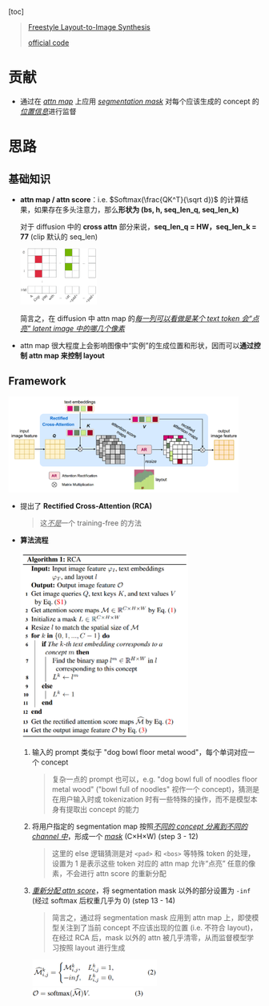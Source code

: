 [toc]

> [Freestyle Layout-to-Image Synthesis](https://arxiv.org/abs/2303.14412)
>
> [official code](http://github.com/essunny310/FreestyleNet)

# 贡献

- 通过在 <u>*attn map*</u> 上应用 <u>*segmentation mask*</u> 对每个应该生成的 concept 的<u>*位置信息*</u>进行监督





# 思路

## 基础知识

- **attn map / attn score**：i.e. $Softmax(\frac{QK^T}{\sqrt d})$ 的计算结果，如果存在多头注意力，那么**形状为 (bs, h, seq_len_q, seq_len_k)**

  对于 diffusion 中的 **cross attn** 部分来说，**seq_len_q = HW，seq_len_k = 77** (clip 默认的 seq_len)

  <img src="assets/2025年4月5日202125.png" alt="2025年4月5日202125" style="zoom: 15%;" />

  简言之，在 diffusion 中 attn map 的<u>*每一列可以看做是某个 text token 会“点亮” latent image 中的哪几个像素*</u>

- attn map 很大程度上会影响图像中“实例”的生成位置和形状，因而可以**通过控制 attn map 来控制 layout**



## Framework

<img src="assets/image-20250325221601524.png" alt="image-20250325221601524" style="zoom:45%;" />

- 提出了 **Rectified Cross-Attention (RCA)**

  > 这<u>*不是*</u>一个 training-free 的方法

- **算法流程**

  <img src="assets/image-20250325221633009.png" alt="image-20250325221633009" style="zoom:50%;" />

  1. 输入的 prompt 类似于 "dog bowl floor metal wood"，每个单词对应一个 concept

     > 复杂一点的 prompt 也可以，e.g. "dog bowl full of noodles floor metal wood" ("bowl full of noodles" 视作一个 concept)，猜测是在用户输入时或 tokenization 时有一些特殊的操作，而不是模型本身有提取出 concept 的能力

  2. 将用户指定的 segmentation map 按照<u>*不同的 concept 分离到不同的 channel 中*</u>，形成一个 <u>*mask*</u> (C×H×W) (step 3 - 12)

     > 这里的 else 逻辑猜测是对 `<pad>` 和 `<bos>` 等特殊 token 的处理，设置为 1 是表示这些 token 对应的 attn map 允许“点亮” 任意的像素，不会进行 attn score 的重新分配

  3. <u>*重新分配 attn score*</u>，将 segmentation mask 以外的部分设置为 `-inf` (经过 softmax 后权重几乎为 0) (step 13 - 14)

     > 简言之，通过将 segmentation mask 应用到 attn map 上，即使模型关注到了当前 concept 不应该出现的位置 (i.e. 不符合 layout)，在经过 RCA 后，mask 以外的 attn 被几乎清零，从而监督模型学习按照 layout 进行生成

     <img src="assets/image-20250326224233955.png" alt="image-20250326224233955" style="zoom:50%;" />

     <img src="assets/image-20250326224249455.png" alt="image-20250326224249455" style="zoom:50%;" />

     